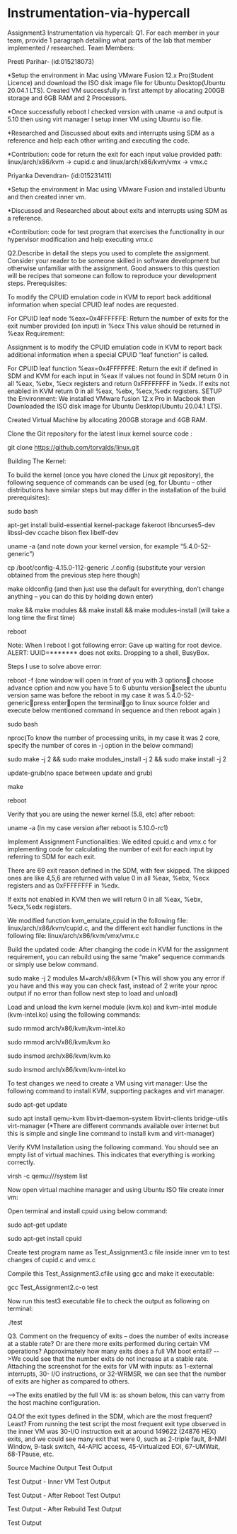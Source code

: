 # Instrumentation-via-hypercall

Assignment3 Instrumentation via hypercall:
Q1. For each member in your team, provide 1 paragraph detailing what parts of the lab that member implemented / researched.
Team Members:

Preeti Parihar- (id:015218073)

*Setup the environment in Mac using VMware Fusion 12.x Pro(Student Licence) and download the ISO disk image file for Ubuntu Desktop(Ubuntu 20.04.1 LTS). Created VM successfully in first attempt by allocating 200GB storage and 6GB RAM and 2 Processors.

*Once successfully reboot I checked version with uname -a and output is 5.10 then using virt manager I setup inner VM using Ubuntu iso file.

*Researched and Discussed about exits and interrupts using SDM as a reference and help each other writing and executing the code.

*Contribution: code for return the exit for each input value provided path: linux/arch/x86/kvm -> cupid.c and linux/arch/x86/kvm/vmx -> vmx.c

Priyanka Devendran- (id:015231411)

*Setup the environment in Mac using VMware Fusion and installed Ubuntu and then created inner vm.

*Discussed and Researched about about exits and interrupts using SDM as a reference.

*Contribution: code for test program that exercises the functionality in our hypervisor modification and help executing vmx.c

Q2.Describe in detail the steps you used to complete the assignment. Consider your reader to be someone skilled in software development but otherwise unfamiliar with the assignment. Good answers to this question will be recipes that someone can follow to reproduce your development steps.
Prerequisites:

To modify the CPUID emulation code in KVM to report back additional information when special CPUID leaf nodes are requested.

For CPUID leaf node %eax=0x4FFFFFFE:
Return the number of exits for the exit number provided (on input) in %ecx
This value should be returned in %eax
Requirement:

Assignment is to modify the CPUID emulation code in KVM to report back additional information when a special CPUID “leaf function” is called.

For CPUID leaf function %eax=0x4FFFFFFE:
Return the exit if defined in SDM and KVM for each input in %eax
If values not found in SDM return 0 in all %eax, %ebx, %ecx registers and return 0xFFFFFFFF in %edx.
If exits not enabled in KVM return 0 in all %eax, %ebx, %ecx,%edx registers.
SETUP the Environment:
We installed VMware fusion 12.x Pro in Macbook then Downloaded the ISO disk image for Ubuntu Desktop(Ubuntu 20.04.1 LTS).

Created Virtual Machine by allocating 200GB storage and 4GB RAM.

Clone the Git repository for the latest linux kernel source code :

git clone https://github.com/torvalds/linux.git

Building The Kernel:

To build the kernel (once you have cloned the Linux git repository), the following sequence of commands can be used (eg, for Ubuntu – other distributions have similar steps but may differ in the installation of the build prerequisites):

sudo bash

apt-get install build-essential kernel-package fakeroot libncurses5-dev libssl-dev ccache bison flex libelf-dev

uname -a (and note down your kernel version, for example “5.4.0-52-generic”)

cp /boot/config-4.15.0-112-generic ./.config (substitute your version obtained from the previous step here though)

make oldconfig (and then just use the default for everything, don’t change anything – you can do this by holding down enter)

make && make modules && make install && make modules-install (will take a long time the first time)

reboot

Note: When I reboot I got following error: Gave up waiting for root device. ALERT: UUID=******* does not exits. Dropping to a shell, BusyBox.

Steps I use to solve above error:

reboot -f (one window will open in front of you with 3 options choose advance option and now you have 5 to 6 ubuntu versionselect the ubuntu version same was before the reboot in my case it was 5.4.0-52-genericpress enteropen the terminalgo to linux source folder and execute below mentioned command in sequence and then reboot again )

sudo bash

nproc(To know the number of processing units, in my case it was 2 core, specify the number of cores in -j option in the below command)

sudo make -j 2 && sudo make modules_install -j 2 && sudo make install -j 2

update-grub(no space between update and grub)

make

reboot

Verify that you are using the newer kernel (5.8, etc) after reboot:

uname -a (In my case version after reboot is 5.10.0-rc1)

Implement Assignment Functionalities:
We edited cpuid.c and vmx.c for implementing code for calculating the number of exit for each input by referring to SDM for each exit.

There are 69 exit reason defined in the SDM, with few skipped. The skipped ones are like 4,5,6 are returned with value 0 in all %eax, %ebx, %ecx registers and as 0xFFFFFFFF in %edx.

If exits not enabled in KVM then we will return 0 in all %eax, %ebx, %ecx,%edx registers.

We modified function kvm_emulate_cpuid in the following file: linux/arch/x86/kvm/cupid.c, and the different exit handler functions in the following file: linux/arch/x86/kvm/vmx/vmx.c

Build the updated code: After changing the code in KVM for the assignment requirement, you can rebuild using the same “make” sequence commands or simply use below command.

sudo make -j 2 modules M=arch/x86/kvm (*This will show you any error if you have and this way you can check fast, instead of 2 write your nproc output if no error than follow next step to load and unload)

Load and unload the kvm kernel module (kvm.ko) and kvm-intel module (kvm-intel.ko) using the following commands:

sudo rmmod arch/x86/kvm/kvm-intel.ko

sudo rmmod arch/x86/kvm/kvm.ko

sudo insmod arch/x86/kvm/kvm.ko

sudo insmod arch/x86/kvm/kvm-intel.ko

To test changes we need to create a VM using virt manager:
Use the following command to install KVM, supporting packages and virt manager.

sudo apt-get update

sudo apt install qemu-kvm libvirt-daemon-system libvirt-clients bridge-utils virt-manager (*There are different commands available over internet but this is simple and single line command to install kvm and virt-manager)

Verify KVM Installation using the following command. You should see an empty list of virtual machines. This indicates that everything is working correctly.

virsh -c qemu:///system list

Now open virtual machine manager and using Ubuntu ISO file create inner vm:

Open terminal and install cpuid using below command:

sudo apt-get update

sudo apt-get install cpuid

Create test program name as Test_Assignment3.c file inside inner vm to test changes of cupid.c and vmx.c

Compile this Test_Assignment3.cfile using gcc and make it executable:

gcc Test_Assignment2.c-o test

Now run this test3 executable file to check the output as following on terminal:

./test

Q3. Comment on the frequency of exits – does the number of exits increase at a stable rate? Or are there more exits performed during certain VM operations? Approximately how many exits does a full VM boot entail?
-->We could see that the number exits do not increase at a stable rate. Attaching the screenshot for the exits for VM with inputs: as 1-external interrupts, 30- I/O instructions, or 32-WRMSR, we can see that the number of exits are higher as compared to others.

-->The exits enatiled by the full VM is: as shown below, this can varry from the host machine configuration.

Q4.Of the exit types defined in the SDM, which are the most frequent? Least?
From running the test script the most frequent exit type observed in the inner VM was 30-I/O instruction exit at around 149622 (24876 HEX) exits, and we could see many exit that were 0, such as 2-triple fault, 8-NMI Window, 9-task switch, 44-APIC access, 45-Virtualized EOI, 67-UMWait, 68-TPause, etc.

Source Machine Output
Test Output

Test Output - Inner VM
Test Output

Test Output - After Reboot
Test Output

Test Output - After Rebuild
Test Output

Test Output
